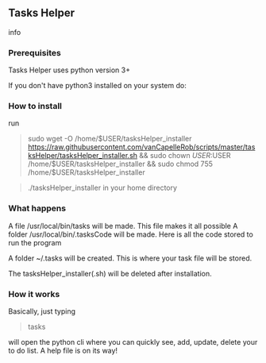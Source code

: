 ## Tasks Helper
info

### Prerequisites
Tasks Helper uses python version 3+

If you don't have python3 installed on your system do: 


### How to install
run 
> sudo wget -O /home/$USER/tasksHelper_installer https://raw.githubusercontent.com/vanCapelleRob/scripts/master/tasksHelper/tasksHelper_installer.sh && sudo chown $USER:$USER /home/$USER/tasksHelper_installer && sudo chmod 755 /home/$USER/tasksHelper_installer

> ./tasksHelper_installer in your home directory



### What happens
A file /usr/local/bin/tasks will be made. This file makes it all possible
A folder /usr/local/bin/.tasksCode will be made. Here is all the code stored to run the program

A folder ~/.tasks will be created. This is where your task file will be stored.

The tasksHelper_installer(.sh) will be deleted after installation.

### How it works
Basically, just typing

> tasks

will open the python cli where you can quickly see, add, update, delete your to do list. A help file is on its way!